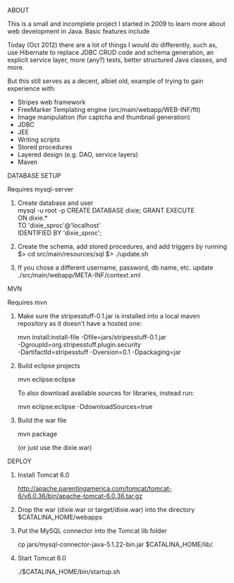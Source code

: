 ABOUT

This is a small and incomplete project I started in 2009 to learn more about
web development in Java. Basic features include 

Today (Oct 2012) there are a lot of things I would
do differently, such as, use Hibernate to replace JDBC CRUD code and schema
generation, an explicit service layer, more (any?) tests, better structured
Java classes, and more.

But this still serves as a decent, albiet old, example of trying to gain
experience with:

* Stripes web framework
* FreeMarker Templating engine
  (src/main/webapp/WEB-INF/ftl)
* Image manipulation (for captcha and thumbnail generation)
* JDBC
* JEE
* Writing scripts
* Stored procedures
* Layered design (e.g. DAO, service layers)
* Maven

DATABASE SETUP

Requires mysql-server

1. Create database and user  
     mysql -u root -p
     CREATE DATABASE dixie;
     GRANT EXECUTE \
       ON dixie.* \
       TO 'dixie_sproc'@'localhost' \
       IDENTIFIED BY 'dixie_sproc';

2. Create the schema, add stored procedures, and add triggers by running
     $> cd src/main/resources/sql
     $> ./update.sh

3. If you chose a different username, password, db name, etc. update
     ./src/main/webapp/META-INF/context.xml

MVN

Requires mvn

1. Make sure the stripesstuff-0.1.jar is installed into a local maven
   repository as it doesn't have a hosted one:

     mvn install:install-file -Dfile=jars/stripesstuff-0.1.jar \
       -DgroupId=org.stripesstuff.plugin.security \
       -DartifactId=stripesstuff -Dversion=0.1 -Dpackaging=jar
 
2. Build eclipse projects

     mvn eclipse:eclipse

   To also download available sources for libraries, instead run:

     mvn eclipse:eclipse -DdownloadSources=true

3. Build the war file

     mvn package

   (or just use the dixie.war)

DEPLOY

1. Install Tomcat 6.0
   
     http://apache.parentingamerica.com/tomcat/tomcat-6/v6.0.36/bin/apache-tomcat-6.0.36.tar.gz

2. Drop the war (dixie.war or target/dixie.war) into the directory
   $CATALINA_HOME/webapps

3. Put the MySQL connector into the Tomcat lib folder

    cp jars/mysql-connector-java-5.1.22-bin.jar $CATALINA_HOME/lib/.

4. Start Tomcat 6.0

    ./$CATALINA_HOME/bin/startup.sh
